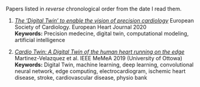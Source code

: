 Papers listed in *reverse* chronological order from the date I read them.

1. [*The ‘Digital Twin’ to enable the vision of precision cardiology*](https://academic.oup.com/eurheartj/article/41/48/4556/5775673?login=true) European Society of Cardiology. European Heart Journal 2020<br>
**Keywords:** Precision medecine, digital twin, computational modeling, artificial intelligence

1. [*Cardio Twin: A Digital Twin of the human heart running on the edge*](https://ieeexplore.ieee.org/abstract/document/8802162) Martinez-Velazquez et al. IEEE MeMeA 2019 (University of Ottowa)<br>
**Keywords:** Digital Twin, machine learning, deep learning, convolutional neural network, edge computing, electrocardiogram, ischemic heart disease, stroke, cardiovascular disease, physio bank


